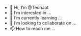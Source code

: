 - 👋 Hi, I’m @TechJot
- 👀 I’m interested in ...
- 🌱 I’m currently learning ...
- 💞️ I’m looking to collaborate on ...
- 📫 How to reach me ...

<!---
Wertykal/Wertykal is a ✨ special ✨ repository because its `README.md` (this file) appears on your GitHub profile.
You can click the Preview link to take a look at your changes.
--->
